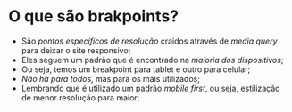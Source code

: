 # O que são brakpoints?
- São *pontos específicos de resolução* craidos através de *media query* para deixar o site responsivo;
- Eles seguem um padrão que é encontrado na *maioria dos dispositivos*;
- Ou seja, temos um breakpoint para tablet e outro para celular;
- *Não há para todos*,  mas para os mais utilizados;
- Lembrando que é utilizado um padrão *mobile first*, ou seja, estilização de menor resolução para maior;